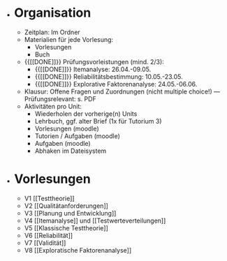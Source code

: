 - # Organisation
    - Zeitplan: Im Ordner
    - Materialien für jede Vorlesung:
        - Vorlesungen
        - Buch
    - {{[[DONE]]}} Prüfungsvorleistungen (mind. 2/3): 
        - {{[[DONE]]}} Itemanalyse: 26.04.-09.05.
        - {{[[DONE]]}} Reliabilitätsbestimmung: 10.05.-23.05.
        - {{[[DONE]]}} Explorative Faktorenanalyse: 24.05.-06.06.
    - Klausur: Offene Fragen und Zuordnungen (nicht multiple choice!) — Prüfungsrelevant: s. PDF
    - Aktivitäten pro Unit:
        - Wiederholen der vorherige(n) Units
        - Lehrbuch, ggf. alter Brief (1x für Tutorium 3)
        - Vorlesungen (moodle)
        - Tutorien / Aufgaben (moodle)
        - Aufgaben (moodle)
        - Abhaken im Dateisystem
- # Vorlesungen
    - V1 [[Testtheorie]]
    - V2 [[Qualitätanforderungen]]
    - V3 [[Planung und Entwicklung]]
    - V4 [[Itemanalyse]] und [[Testwerteverteilungen]]
    - V5 [[Klassische Testtheorie]]
    - V6 [[Reliabilität]]
    - V7 [[Validität]]
    - V8 [[Exploratische Faktorenanalyse]]
